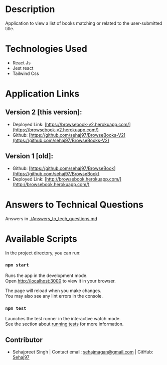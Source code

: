 # Description

 Application to view a list of books matching or related to the user-submitted title.

# Technologies Used

- React Js
- Jest react
- Tailwind Css


# Application Links
## Version 2 [this version]:
- Deployed Link: [https://browsebook-v2.herokuapp.com/](https://browsebook-v2.herokuapp.com/)
- Github: [https://github.com/sehaj97/BrowseBooks-V2](https://github.com/sehaj97/BrowseBooks-V2)
## Version 1 [old]:
- Github: [https://github.com/sehaj97/BrowseBook](https://github.com/sehaj97/BrowseBook)
- Deployed Link: [http://browsebook.herokuapp.com/](http://browsebook.herokuapp.com/)

# Answers to Technical Questions

Answers in  [./Answers_to_tech_questions.md](./Answers_to_tech_questions.md)


# Available Scripts

In the project directory, you can run:

### `npm start`

Runs the app in the development mode.\
Open [http://localhost:3000](http://localhost:3000) to view it in your browser.

The page will reload when you make changes.\
You may also see any lint errors in the console.

### `npm test`

Launches the test runner in the interactive watch mode.\
See the section about [running tests](https://facebook.github.io/create-react-app/docs/running-tests) for more information.


## Contributor
* Sehajpreet Singh |
  Contact email: sehajmagan@gmail.com |
  GitHub: [Sehaj97](https://github.com/sehaj97)

